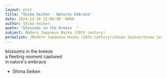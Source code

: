 ```yaml
---
layout: post
title: "Shima Seiken - Natures Embrace"
date: 2024-12-30 12:00:00 -0000
author: Shima Seiken
quote: "blossoms in the breeze  "
subject: Modern Japanese Haiku (20th century)
permalink: /Modern Japanese Haiku (20th century)/Shima Seiken/Shima Seiken - Natures Embrace
---
```


blossoms in the breeze  
a fleeting moment captured  
in nature's embrace  



- Shima Seiken
